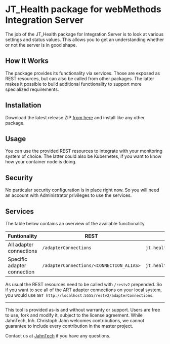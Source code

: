 # JT_Health package for webMethods Integration Server 

The job of the JT_Health package for Integration Server
is to look at various settings and status values. This
allows you to get an understanding whether or not the server
is in good shape.

## How It Works

The package provides its functionality via services. Those
are exposed as REST resources, but can also be called from
other packages. The latter makes it possible to build additional
functionality to support more specialized requirements.


## Installation

Download the latest release ZIP
[from here](https://github.com/JahnTech/webmethods-is-jt_health/releases)
and install like any other package.

## Usage

You can use the provided REST resources to integrate with your
monitoring system of choice. The latter could also be Kubernetes,
if you want to know how your container node is doing.

## Security

No particular security configuration is in place right now. So
you will need an account with Administrator privileges to use
the services.

## Services

The table below contains an overview of the available functionality.

| Funtionality | REST | Underlying service |
|--------------| ---- | ------------------ |
| All adapter connections |  `/adapterConnections` | `jt.health.pub.is.art:getAdapterConnections` |
| Specific adapter connection |  `/adapterConnections/<CONNECTION_ALIAS>` | `jt.health.pub.is.art:getAdapterConnectionByAlias` |

As usual the REST resources need to be called with `/restv2` prepended. So if you
want to see all of the ART adapter connections on your local system,
you would use `GET http://localhost:5555/restv2/adapterConnections`.


______________________
This tool is provided as-is and without warranty or support. Users are free
to use, fork and modify it, subject to the license agreement.
While JahnTech, Inh. Christoph Jahn welcomes contributions, we cannot guarantee
to include every contribution in the master project.

Contact us at [JahnTech](mailto:info@jahntech.com?subject=Github/JT_Health)
if you have any questions.
